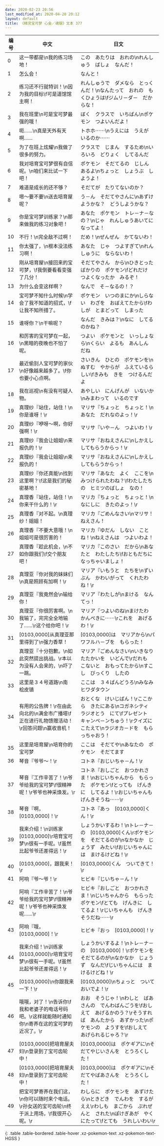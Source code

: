 ```yaml
---
date: 2020-02-23 20:56
last_modified_at: 2020-04-20 20:12
layout: default
title: 《精灵宝可梦 心金／魂银》文本 377
---
```

| 编号 | 中文 | 日文 |
| ---- | ---- | ---- |
| 0 | 这一带都是\n我的练习场地！ | この　あたりは　おれの\nれんしゅう　ばしょ　なんだ！ |
| 1 | 怎么会！ | なんと！ |
| 2 | 练习还不行就特训！\n因为我的目标\f可是道馆馆主啊！ | れんしゅうで　ダメなら　とっくんだ！\nなんたって　おれの　もくひょうは\fジムリ－ダ－　だからな！ |
| 3 | 我在班里\n可是宝可梦最强的哦！ | ぼく　クラスで　いちばん\nポケモン　つよいんだよ！ |
| 4 | 呃……\n真是天外有天啊…… | トホホ⋯⋯\nうえには　うえが　いるのか⋯⋯ |
| 5 | 为了在班上炫耀\n我做了很多的努力。 | クラスで　じまん　するため\nいろいろ　どりょく　してるんだ |
| 6 | 我对培育宝可梦很有自信呢。\n咱们来比试一下吧！ | ポケモン　そだてるの　じしん　あるよ\nちょっと　しょうぶ　しようよ！ |
| 7 | 难道是成长的还不够？ | そだてが　たりてないのか？ |
| 8 | 嗯～要不要\n送去培育屋呢？ | う－ん　そだてやさんに\nあずけようかな？　どうしようかな？ |
| 9 | 你是宝可梦训练家？\n那来做我的练习对象吧！ | あなた　ポケモン　トレ－ナ－なの？\nじゃ　れんしゅうあいてに　なってよ！ |
| 10 | 不行！\n完全敌不过啊！ | だめ！\nぜんぜん　かてないわ！ |
| 11 | 你太强了，\n根本没法练习啊！ | あなた　じゃ　つよすぎて\nれんしゅうに　ならないわ！ |
| 12 | 刚从培育屋\n接回来的宝可梦，\f我倒要看看变强了几分！ | そだてやさん　から\nひきとったばかりの　ポケモン\fどれだけ　つよくなったか　みるぞ！ |
| 13 | 为什么会变这样啊？ | なんで　そ－なるの！？ |
| 14 | 宝可梦不知什么时候\n学会了我不知道的招式，\f让我不知所措了。 | ポケモン　いつのまにか\nしらない　わざを　おぼえてたから\fわしが　とまどって　しまった |
| 15 | 谁呀你？\n干嘛呢？ | なんだ　きみは？\nなに　してるのかね？ |
| 16 | 和厉害的宝可梦在一起，\n黑暗的夜晚也不怕了呢。 | つよい　ポケモンと　いっしょなら\nくらい　よるも　あんしん　だね |
| 17 | 最近偷别人宝可梦的家伙\n好像越来越多了。\f你也要小心点啊。 | さいきん　ひとの　ポケモンを\nぬすむ　やからが　ふえているらしい\fきみも　きを　つけるんだよ |
| 18 | 我在巡视\n有没有可疑人物。 | あやしい　にんげんが　いないか\nみまわって　いるのです |
| 19 | 真理纱『站住，站住！\n你是谁呀！\r | マリサ『ちょっと　ちょっと！\nあなた　だれなのよっ！\r |
| 20 | 真理纱『咿呀～啊，你好强啊！\r | マリサ『いや－ん　つよいわ！\r |
| 21 | 真理纱『我会让姐姐\n来报仇的！\r | マリサ『おねえさんに\nしかえし　してもらうからっ！\r |
| 22 | 真理纱『我会让姐姐\n来报仇的！ | マリサ『おねえさんに\nしかえし　してもらうからっ！ |
| 23 | 真理纱『你还真能\n找到这里啊？\f这是我们的秘密基地！ | マリサ『あなた　よく　ここを\nみつけられたわね？\fわたしたちの　ヒミツのばしょ　なの！ |
| 24 | 真理香『站住，站住！\n你来干什么的！\r | マリカ『ちょっと　ちょっと！\nなにしに　きたのよっ！\r |
| 25 | 真理香『对不起。\n真理纱！姐姐！ | マリカ『ごめんなさい\nマリサ！　ねえさん！ |
| 26 | 真理香『不要大意哦！\n姐姐可是很厉害的！ | マリカ『ゆだん　しない　ことね！\nねえさんは　つよいわよ！ |
| 27 | 真理香『趁此机会，\n不如你跟我们\f交个朋友吧！ | マリカ『このさい　だから\nあなたと　わたしたち\fおともだちに　なっちゃいましょ！ |
| 28 | 真理亚『你对我的妹妹们\n真是照顾有加啊！\r | マリア『いもうと　たちを\nずいぶん　かわいがって　くれたわね！\r |
| 29 | 真理亚『我竟然会\n输给你！ | マリア『わたしが\nまける　なんてっ！ |
| 30 | 真理亚『你很厉害啊。\n我输了，完完全全地输了……\r这个给你吧！\r | マリア『つよいのね\nまけたわ　かんぺきに⋯⋯\rこれを　あげるわ！\r |
| 31 | [0103,0000]从真理亚那里得到了\n强力香草！ | [0103,0000]は　マリアから\nパワフルハ－ブを　もらった！ |
| 32 | 真理亚『十分抱歉。\n如此突然提出挑战。\r本以为没有人会来的，\n吓了一跳。 | マリア『ごめんなさい\nいきなり　たたかいを　いどんで\rだれも　こないと　おもってたから\nすこし　びっくり　したの |
| 33 | 这里是３４号道路\n南　桧皮镇 | ここは　３４ばんどうろ\nみなみ　ヒワダタウン |
| 34 | 有用的公告牌！\r在由此向北的\n满金市广播塔\f正在进行礼物馈赠活动！\r回答问题\n赢收音机！ | おとくな　けいじばん！\rここから　きたにある\nコガネシティ　ラジオとう　にて\fプレゼント　キャンペ－ンちゅう！\rクイズに　こたえて\nラジオカ－ドを　もらっちゃおう！ |
| 35 | 这里是培育屋\n培育你的宝可梦 | ここは　そだてや\nあなたの　ポケモン　そだてます |
| 36 | 琴音『爷爷～！\r | コトネ『おじいちゃ－ん！\r |
| 37 | 琴音『工作辛苦了！\n爷爷给我的宝可梦\f很精神呢！\r爷爷也神采焕发。\r | コトネ『おしごと　おつかれさま！\nおじいちゃんから　もらった　ポケモン\fとっても　げんきに　してるよ！\rおじいちゃんも　げんきそうね⋯⋯\r |
| 38 | 琴音『啊，[0103,0000]！\r | コトネ『あっ　[0103,0000]くん！\r |
| 39 | 我来介绍！\n训练家[0103,0000]\r培育宝可梦\n很有一手呢。\f虽然比起爷爷还差得远！\r | しょうかいするわ！\nトレ－ナ－の　[0103,0000]くん\rポケモンを　そだてるのが\nなかなか　じょうず　みたい\fおじいちゃんには　まけるけどね！\r |
| 40 | [0103,0000]，跟我来！\r | [0103,0000]くん　ついてきて！\r |
| 41 | 阿响『爷～爷！\r | ヒビキ『じいちゃ－ん！\r |
| 42 | 阿响『工作辛苦了！\n爷爷给我的宝可梦\f很精神呢！\r爷爷也神采焕发呢……\r | ヒビキ『おしごと　おつかれさま！\nじいちゃんから　もらった　ポケモン\fとても　げんきに　してるよ！\rじいちゃんも　げんきそうだね⋯⋯\r |
| 43 | 阿响『哦，[0103,0000]！\r | ヒビキ『おっ　[0103,0000]！\r |
| 44 | 我来介绍！\n训练家[0103,0000]\r培育宝可梦\n很有一手呢。\f虽然比起爷爷还差得远！\r | しょうかいするよ！\nトレ－ナ－の　[0103,0000]！\rポケモンを　そだてるのが\nなかなか　じょうず　なんだ\fじいちゃんには　まけるけどね！\r |
| 45 | [0103,0000]\n你跟我来一下！\r | [0103,0000]\nちょっと　ついておいでよ！\r |
| 46 | 哦哦，对了！\n告诉你\f我和老婆子的电话号码吧。\r这样就能随时通知你\n寄养在这的宝可梦的近况了。\r | おお　そうじゃ！\nわしと　ばあさんの　でんわばんごうを\fおしえて　あげるかのう？\rそうすれば　あんたから　あずかった\nポケモンの　ようすを\fおしえて　あげられるじゃろ？\r |
| 47 | [0103,0000]把培育屋夫妇\n登录到了宝可齿轮中！ | [0103,0000]は　ポケギアに\nそだてやじいさんを　とうろくした！ |
| 48 | [0103,0000]把培育屋夫妇\n登录到了宝可齿轮中！ | [0103,0000]は　ポケギアに\nそだてやばあさんを　とうろくした！ |
| 49 | 把宝可梦寄养在我们这，\n你可以随时来个电话。\r孙女送的宝可齿轮\n终于派上用场，\f我很开心呢。\r | わしらに　ポケモンを　あずけたら\nときどき　でんわを　するがええ\rわしも　まごから　ぷれぜんと　された\nぽけぎあが　やくにたって\fとても　うれしいわい\r |
{: .table .table-bordered .table-hover .xz-pokemon-text .xz-pokemon-text-HGSS }